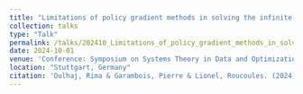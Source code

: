 ```yaml
---
title: "Limitations of policy gradient methods in solving the infinite horizon real-time power flow management problem in microgrids"
collection: talks
type: "Talk"
permalink: /talks/202410_Limitations_of_policy_gradient_methods_in_solving_the_infinite_horizon_real-time_power_flow_management_problem_in_microgrids
date: 2024-10-01
venue: 'Conference: Symposium on Systems Theory in Data and Optimization'
location: "Stuttgart, Germany"
citation: 'Oulhaj, Rima & Garambois, Pierre & Lionel, Roucoules. (2024). Limitations of policy gradient methods in solving the infinite horizon real-time power flow management problem in microgrids.'
---
```


